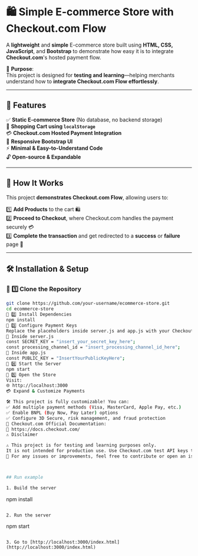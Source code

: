 # 🛍️ Simple E-commerce Store with Checkout.com Flow

A **lightweight** and **simple** E-commerce store built using **HTML, CSS, JavaScript**, and **Bootstrap** to demonstrate how easy it is to integrate **Checkout.com**'s hosted payment flow.

🎯 **Purpose**:  
This project is designed for **testing and learning**—helping merchants understand how to **integrate Checkout.com Flow effortlessly**.

---

## 🚀 Features

✅ **Static E-commerce Store** (No database, no backend storage)  
🛒 **Shopping Cart using `localStorage`**  
💳 **Checkout.com Hosted Payment Integration**  
🎨 **Responsive Bootstrap UI**  
⚡ **Minimal & Easy-to-Understand Code**  
🔓 **Open-source & Expandable**  

---

## 📌 How It Works

This project **demonstrates Checkout.com Flow**, allowing users to:

1️⃣ **Add Products** to the cart 🛍️  
2️⃣ **Proceed to Checkout**, where Checkout.com handles the payment securely 💳  
3️⃣ **Complete the transaction** and get redirected to a **success** or **failure** page 🎉  

---

## 🛠️ Installation & Setup

### 🔹 **1️⃣ Clone the Repository**
```sh
git clone https://github.com/your-username/ecommerce-store.git
cd ecommerce-store
🔹 2️⃣ Install Dependencies
npm install
🔹 3️⃣ Configure Payment Keys
Replace the placeholders inside server.js and app.js with your Checkout.com API keys:
🔑 Inside server.js
const SECRET_KEY = "insert_your_secret_key_here";
const processing_channel_id = "insert_processing_channel_id_here";
🔑 Inside app.js
const PUBLIC_KEY = "InsertYourPublicKeyHere";
🔹 4️⃣ Start the Server
npm start
🔹 5️⃣ Open the Store
Visit:
🌐 http://localhost:3000
💳 Expand & Customize Payments

🛠 This project is fully customizable! You can:
✅ Add multiple payment methods (Visa, MasterCard, Apple Pay, etc.)
✅ Enable BNPL (Buy Now, Pay Later) options
✅ Configure 3D Secure, risk management, and fraud protection
📖 Checkout.com Official Documentation:
🔗 https://docs.checkout.com/
⚠️ Disclaimer

⚠️ This project is for testing and learning purposes only.
It is not intended for production use. Use Checkout.com test API keys to experiment with the integration.
📩 For any issues or improvements, feel free to contribute or open an issue!



## Run example

1. Build the server

```
npm install
```

2. Run the server

```
npm start
```

3. Go to [http://localhost:3000/index.html](http://localhost:3000/index.html)
